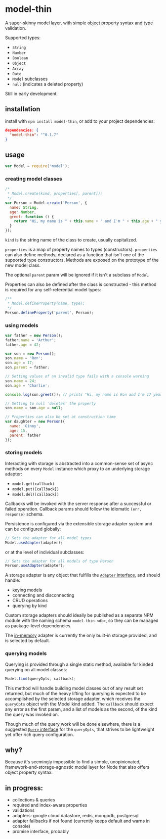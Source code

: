 # model-thin
A super-skinny model layer, with simple object property syntax and type validation.

Supported types:

- `String`
- `Number`
- `Boolean`
- `Object`
- `Array`
- `Date`
- `Model` subclasses
- `null` (indicates a deleted property)

Still in early development.

## installation

install with `npm install model-thin`, or add to your project dependencies:

```json
dependencies: {
  "model-thin": "^0.1.7"
}
```

## usage

```javascript
var Model = require('model');
```

### creating model classes

```javascript
/*
 * Model.create(kind, properties[, parent]);
 */
var Person = Model.create('Person', {
  name: String,
  age: Number,
  greet: function () {
    return "Hi, my name is " + this.name + " and I'm " + this.age + " years old.";
  }
});
```

`kind` is the string name of the class to create, usually capitalized.

`properties` is a map of property names to types (constructors). `properties` can also define methods, declared as a function that isn't one of the supported type constructors. Methods are exposed on the prototype of the new model class.

The optional `parent` param will be ignored if it isn't a subclass of `Model`.

Properties can also be defined after the class is constructed - this method is required for any self-referential model types:

```javascript
/**
 * Model.defineProperty(name, type);
 */
Person.defineProperty('parent', Person);
```

### using models

```javascript
var father = new Person();
father.name = 'Arthur';
father.age = 42;

var son = new Person();
son.name = 'Ron';
son.age = 17;
son.parent = father;

// Setting values of an invalid type fails with a console warning
son.name = 24;
son.age = 'Charlie';

console.log(son.greet()); // prints "Hi, my name is Ron and I'm 17 years old."

// Setting to null 'deletes' the property
son.name = son.age = null;

// Properties can also be set at construction time
var daughter = new Person({
  name: 'Ginny',
  age: 15,
  parent: father
});
```

### storing models

Interacting with storage is abstracted into a common-sense set of async methods on every `Model` instance which proxy to an underlying storage adapter:

- `model.get(callback)`
- `model.put([callback])`
- `model.del([callback])`

Callbacks will be invoked with the server response after a successful or failed operation. Callback params should follow the idiomatic `(err, response)` schema.

Persistence is configured via the extensible storage adapter system and can be configured globally:

```javascript
// Sets the adapter for all model types
Model.useAdapter(adapter);
```

or at the level of individual subclasses:

```javascript
// Sets the adapter for all models of type Person
Person.useAdapter(adapter);
```

A storage adapter is any object that fulfills the [`Adapter` interface](https://github.com/davidrekow/model-thin/blob/master/src/adapter.js#L6:L57), and should handle:

- keying models
- connecting and disconnecting
- CRUD operations
- querying by kind

Custom storage adapters should ideally be published as a separate NPM module with the naming schema `model-thin-<db>`, so they can be managed as package-level dependencies.

The [in-memory](https://github.com/davidrekow/model-thin/blob/master/src/adapters/memory.js) adapter is currently the only built-in storage provided, and is selected by default.

### querying models

Querying is provided through a single static method, available for kinded querying on all model classes:

```javascript
Model.find(queryOpts, callback);
```

This method will handle building model classes out of any result set returned, but much of the heavy lifting for querying is expected to be accomplished by the selected storage adapter, which receives the `queryOpts` object with the Model kind added. The `callback` should expect any error as the first param, and a list of models as the second, of the kind the query was invoked on.

Though much of the query work will be done elsewhere, there is a suggested [`Query` interface](https://github.com/davidrekow/model-thin/blob/master/src/query.js) for the `queryOpts`, that strives to be lightweight yet offer rich query configuration.

## why?

Because it's seemingly impossible to find a simple, unopinionated, framework-and-storage-agnostic model layer for Node that also offers object property syntax.

## in progress:
- collections & queries
- required and index-aware properties
- validations
- adapters: google cloud datastore, redis, mongodb, postgresql
- adapter fallbacks if not found (currently keeps default and warns in console)
- promise interface, probably
